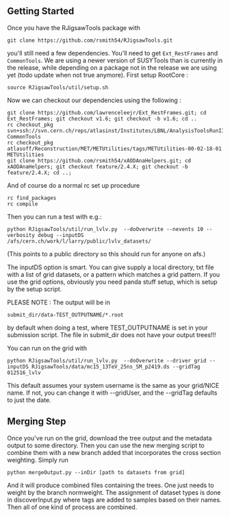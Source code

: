 ## Getting Started

Once you have the RJigsawTools package with

```
git clone https://github.com/rsmith54/RJigsawTools.git
```

you'll still need a few dependencies. You'll need to get `Ext_RestFrames` and `CommonTools`. We are using a newer version of SUSYTools than is currently in the release, while depending on a package not in the release we are using yet (todo update when not true anymore).
First setup RootCore :

```
source RJigsawTools/util/setup.sh
```

Now we can checkout our dependencies using the following :

```
git clone https://github.com/lawrenceleejr/Ext_RestFrames.git; cd Ext_RestFrames; git checkout v1.6; git checkout -b v1.6; cd ..
rc checkout_pkg svn+ssh://svn.cern.ch/reps/atlasinst/Institutes/LBNL/AnalysisToolsRunII/CommonTools/trunk CommonTools
rc checkout_pkg atlasoff/Reconstruction/MET/METUtilities/tags/METUtilities-00-02-18-01 METUtilities
git clone https://github.com/rsmith54/xAODAnaHelpers.git; cd xAODAnaHelpers; git checkout feature/2.4.X; git checkout -b feature/2.4.X; cd ..;
```

And of course do a normal rc set up procedure

```
rc find_packages
rc compile
```

Then you can run a test with e.g.:

```
python RJigsawTools/util/run_lvlv.py  --doOverwrite --nevents 10 --verbosity debug --inputDS /afs/cern.ch/work/l/larry/public/lvlv_datasets/
```

(This points to a public directory so this should run for anyone on afs.)

The inputDS option is smart.  You can give supply a local directory, txt file with a list of grid datasets, or a pattern which matches a grid pattern.  If you use the grid options, obviously you need panda stuff setup, which is setup by the setup script.

PLEASE NOTE : The output will be in
```
submit_dir/data-TEST_OUTPUTNAME/*.root
```
by default when doing a test, where TEST_OUTPUTNAME is set in your submission script.  The file in submit_dir does not have your output trees!!!


You can run on the grid with

```
python RJigsawTools/util/run_lvlv.py  --doOverwrite --driver grid --inputDS RJigsawTools/data/mc15_13TeV_25ns_SM_p2419.ds --gridTag 012516_lvlv
```

This default assumes your system username is the same as your grid/NICE name. If not, you can change it with --gridUser, and the --gridTag defaults to just the date.

## Merging Step

Once you've run on the grid, download the tree output and the metadata output to some directory. Then you can use the new merging script to combine them with a new branch added that incorporates the cross section weighting. Simply run

```
python mergeOutput.py --inDir [path to datasets from grid]
```

And it will produce combined files containing the trees. One just needs to weight by the branch normweight. The assignment of dataset types is done in discoverInput.py where tags are added to samples based on their names. Then all of one kind of process are combined.
